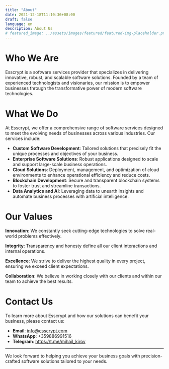 ```yaml
---
title: "About"
date: 2021-12-18T11:10:36+08:00
draft: false
language: en
description: About Us
# featured_image: ../assets/images/featured/featured-img-placeholder.png
---
```

# Who We Are

Esscrypt is a software services provider that specializes in delivering innovative, robust, and scalable software solutions. Founded by a team of experienced technologists and visionaries, our mission is to empower businesses through the transformative power of modern software technologies.

# What We Do

At Esscrypt, we offer a comprehensive range of software services designed to meet the evolving needs of businesses across various industries. Our services include:

- **Custom Software Development**: Tailored solutions that precisely fit the unique processes and objectives of your business.
- **Enterprise Software Solutions**: Robust applications designed to scale and support large-scale business operations.
- **Cloud Solutions**: Deployment, management, and optimization of cloud environments to enhance operational efficiency and reduce costs.
- **Blockchain Development**: Secure and transparent blockchain systems to foster trust and streamline transactions.
- **Data Analytics and AI**: Leveraging data to unearth insights and automate business processes with artificial intelligence.

# Our Values

**Innovation**: We constantly seek cutting-edge technologies to solve real-world problems effectively.

**Integrity**: Transparency and honesty define all our client interactions and internal operations.

**Excellence**: We strive to deliver the highest quality in every project, ensuring we exceed client expectations.

**Collaboration**: We believe in working closely with our clients and within our team to achieve the best results.

# Contact Us

To learn more about Esscrypt and how our solutions can benefit your business, please contact us:

- **Email**: info@esscrypt.com
- **WhatsApp**: +359886991516
- **Telegram**: https://t.me/mihail_kirov

---

We look forward to helping you achieve your business goals with precision-crafted software solutions tailored to your needs.
